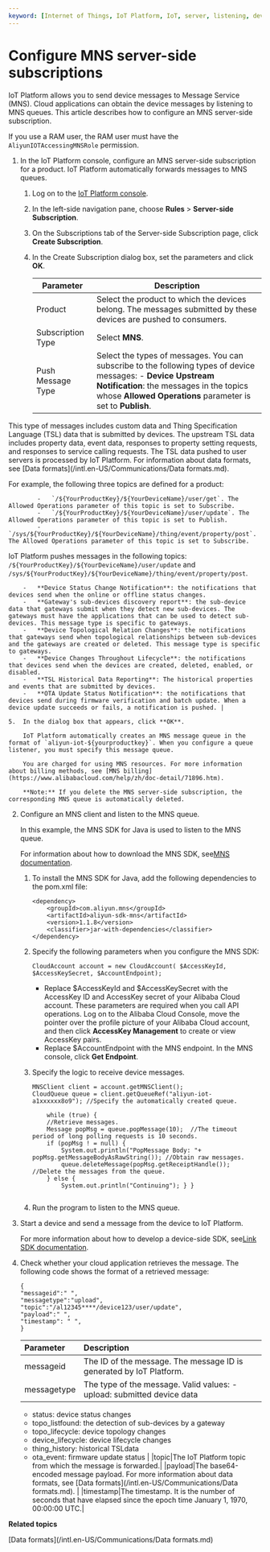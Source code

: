 ```yaml
---
keyword: [Internet of Things, IoT Platform, IoT, server, listening, device message, server-side subscription, submitted device data, device status change, detection of sub-devices by a gateway, lifecycle change, device topology change, MNS]
---
```


# Configure MNS server-side subscriptions

IoT Platform allows you to send device messages to Message Service \(MNS\). Cloud applications can obtain the device messages by listening to MNS queues. This article describes how to configure an MNS server-side subscription.

If you use a RAM user, the RAM user must have the `AliyunIOTAccessingMNSRole` permission.

1.  In the IoT Platform console, configure an MNS server-side subscription for a product. IoT Platform automatically forwards messages to MNS queues.

    1.  Log on to the [IoT Platform console](http://iot.console.aliyun.com/).

    2.  In the left-side navigation pane, choose **Rules** \> **Server-side Subscription**.

    3.  On the Subscriptions tab of the Server-side Subscription page, click **Create Subscription**.

    4.  In the Create Subscription dialog box, set the parameters and click **OK**.

        |Parameter|Description|
        |---------|-----------|
        |Product|Select the product to which the devices belong. The messages submitted by these devices are pushed to consumers.|
        |Subscription Type|Select **MNS**.|
        |Push Message Type|Select the types of messages. You can subscribe to the following types of device messages:         -   **Device Upstream Notification**: the messages in the topics whose **Allowed Operations** parameter is set to **Publish**.

This type of messages includes custom data and Thing Specification Language \(TSL\) data that is submitted by devices. The upstream TSL data includes property data, event data, responses to property setting requests, and responses to service calling requests. The TSL data pushed to user servers is processed by IoT Platform. For information about data formats, see [Data formats](/intl.en-US/Communications/Data formats.md).

For example, the following three topics are defined for a product:

            -   `/${YourProductKey}/${YourDeviceName}/user/get`. The Allowed Operations parameter of this topic is set to Subscribe.
            -   `/${YourProductKey}/${YourDeviceName}/user/update`. The Allowed Operations parameter of this topic is set to Publish.
            -   `/sys/${YourProductKey}/${YourDeviceName}/thing/event/property/post`. The Allowed Operations parameter of this topic is set to Subscribe.
IoT Platform pushes messages in the following topics: `/${YourProductKey}/${YourDeviceName}/user/update` and `/sys/${YourProductKey}/${YourDeviceName}/thing/event/property/post`.

        -   **Device Status Change Notification**: the notifications that devices send when the online or offline status changes.
        -   **Gateway's sub-devices discovery report**: the sub-device data that gateways submit when they detect new sub-devices. The gateways must have the applications that can be used to detect sub-devices. This message type is specific to gateways.
        -   **Device Topological Relation Changes**: the notifications that gateways send when topological relationships between sub-devices and the gateways are created or deleted. This message type is specific to gateways.
        -   **Device Changes Throughout Lifecycle**: the notifications that devices send when the devices are created, deleted, enabled, or disabled.
        -   **TSL Historical Data Reporting**: The historical properties and events that are submitted by devices.
        -   **OTA Update Status Notification**: the notifications that devices send during firmware verification and batch update. When a device update succeeds or fails, a notification is pushed. |

    5.  In the dialog box that appears, click **OK**.

        IoT Platform automatically creates an MNS message queue in the format of `aliyun-iot-${yourproductkey}`. When you configure a queue listener, you must specify this message queue.

        You are charged for using MNS resources. For more information about billing methods, see [MNS billing](https://www.alibabacloud.com/help/zh/doc-detail/71896.htm).

        **Note:** If you delete the MNS server-side subscription, the corresponding MNS queue is automatically deleted.

2.  Configure an MNS client and listen to the MNS queue.

    In this example, the MNS SDK for Java is used to listen to the MNS queue.

    For information about how to download the MNS SDK, see[MNS documentation](https://www.alibabacloud.com/help/zh/doc-detail/27508.htm).

    1.  To install the MNS SDK for Java, add the following dependencies to the pom.xml file:

        ```
        <dependency>
            <groupId>com.aliyun.mns</groupId>
            <artifactId>aliyun-sdk-mns</artifactId>
            <version>1.1.8</version>
            <classifier>jar-with-dependencies</classifier>
        </dependency>
        ```

    2.  Specify the following parameters when you configure the MNS SDK:

        ```
        CloudAccount account = new CloudAccount( $AccessKeyId, $AccessKeySecret, $AccountEndpoint);
        ```

        -   Replace $AccessKeyId and $AccessKeySecret with the AccessKey ID and AccessKey secret of your Alibaba Cloud account. These parameters are required when you call API operations. Log on to the Alibaba Cloud Console, move the pointer over the profile picture of your Alibaba Cloud account, and then click **AccessKey Management** to create or view AccessKey pairs.
        -   Replace $AccountEndpoint with the MNS endpoint. In the MNS console, click **Get Endpoint**.
    3.  Specify the logic to receive device messages.

        ```
        MNSClient client = account.getMNSClient(); 
        CloudQueue queue = client.getQueueRef("aliyun-iot-a1xxxxxx8o9"); //Specify the automatically created queue.
        
            while (true) { 
            //Retrieve messages. 
            Message popMsg = queue.popMessage(10);  //The timeout period of long polling requests is 10 seconds.      
            if (popMsg ! = null) { 
                System.out.println("PopMessage Body: "+ popMsg.getMessageBodyAsRawString()); //Obtain raw messages. 
                queue.deleteMessage(popMsg.getReceiptHandle()); //Delete the messages from the queue. 
            } else { 
                System.out.println("Continuing"); } }
                                    
        ```

    4.  Run the program to listen to the MNS queue.
3.  Start a device and send a message from the device to IoT Platform.

    For more information about how to develop a device-side SDK, see[Link SDK documentation](https://www.alibabacloud.com/help/doc-detail/96624.htm).

4.  Check whether your cloud application retrieves the message. The following code shows the format of a retrieved message:

    ```
    {
    "messageid":" ",
    "messagetype":"upload",
    "topic":"/al12345****/device123/user/update",
    "payload":" ", 
    "timestamp": " ",
    }
    ```

    |Parameter|Description|
    |:--------|:----------|
    |messageid|The ID of the message. The message ID is generated by IoT Platform.|
    |messagetype|The type of the message. Valid values:    -   upload: submitted device data
    -   status: device status changes
    -   topo\_listfound: the detection of sub-devices by a gateway
    -   topo\_lifecycle: device topology changes
    -   device\_lifecycle: device lifecycle changes
    -   thing\_history: historical TSLdata
    -   ota\_event: firmware update status |
    |topic|The IoT Platform topic from which the message is forwarded.|
    |payload|The base64-encoded message payload. For more information about data formats, see [Data formats](/intl.en-US/Communications/Data formats.md). |
    |timestamp|The timestamp. It is the number of seconds that have elapsed since the epoch time January 1, 1970, 00:00:00 UTC.|


**Related topics**  


[Data formats](/intl.en-US/Communications/Data formats.md)

